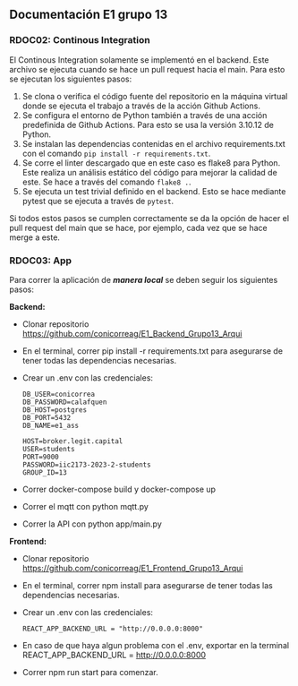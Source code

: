 ## Documentación E1 grupo 13

### RDOC02: Continous Integration

El Continous Integration solamente se implementó en el backend. Este archivo se ejecuta cuando se hace un pull request hacia el main. Para esto se ejecutan los siguientes pasos:

 1. Se clona o verifica el código fuente del repositorio en la máquina virtual donde se ejecuta el trabajo a través de la acción Github Actions. 
 2. Se configura el entorno de Python también a través de una acción predefinida de Github Actions. Para esto se usa la versión 3.10.12 de Python.
 3. Se instalan las dependencias contenidas en el archivo requirements.txt con el comando ```pip install -r requirements.txt```.
 4. Se corre el linter descargado que en este caso es flake8 para Python. Este realiza un análisis estático del código para mejorar la calidad de este. Se hace a través del comando ```flake8 .```.
 5. Se ejecuta un test trivial definido en el backend. Esto se hace mediante pytest que se ejecuta a través de ```pytest```.

 Si todos estos pasos se cumplen correctamente se da la opción de hacer el pull request del main que se hace, por ejemplo, cada vez que se hace merge a este.



### RDOC03: App

Para correr la aplicación de ***manera local*** se deben seguir los siguientes pasos:


**Backend:**

-	Clonar repositorio https://github.com/conicorreag/E1_Backend_Grupo13_Arqui
-	En el terminal, correr pip install -r requirements.txt para asegurarse de tener todas las dependencias necesarias.
-	Crear un .env con las credenciales:

        DB_USER=conicorrea
        DB_PASSWORD=calafquen
        DB_HOST=postgres
        DB_PORT=5432
        DB_NAME=e1_ass

        HOST=broker.legit.capital
        USER=students
        PORT=9000
        PASSWORD=iic2173-2023-2-students
        GROUP_ID=13

-   Correr docker-compose build y docker-compose up
-	Correr el mqtt con python mqtt.py
-	Correr la API con python app/main.py



**Frontend:**

-	Clonar repositorio https://github.com/conicorreag/E1_Frontend_Grupo13_Arqui 
-	En el terminal, correr npm install para asegurarse de tener todas las dependencias necesarias.
-	Crear un .env con las credenciales:

        REACT_APP_BACKEND_URL = "http://0.0.0.0:8000"

-   En caso de que haya algun problema con el .env, exportar en la terminal REACT_APP_BACKEND_URL = http://0.0.0.0:8000
-	Correr npm run start para comenzar.
